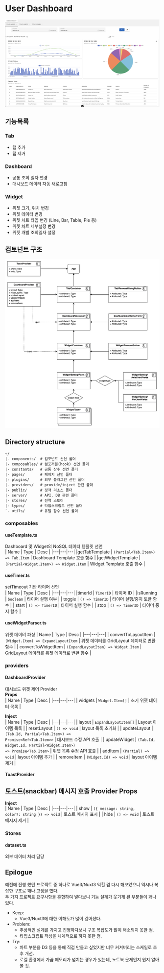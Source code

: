 # User Dashboard
![Alt text](image-1.png)

## 기능목록
### Tab
- 탭 추가
- 탭 제거

### Dashboard
- 공통 조회 일자 변경
- 대시보드 데이터 자동 새로고침

### Widget
- 위젯 크기, 위치 변경
- 위젯 데이터 변경
- 위젯 차트 타입 변경 (Line, Bar, Table, Pie 등)
- 위젯 차트 세부설정 변경
- 위젯 개별 조회일자 설정

## 컴토넌트 구조
![component structure](image.png)


## Directory structure
```
~/
|- components/  # 컴포넌트 선언 폴더
|- composables/ # 컴포저블(hook) 선언 폴더
|- constants/   # 공통 상수 선언 폴더
|- pages/       # 페이지 선언 폴더
|- plugins/     # 외부 플러그인 선언 폴더
|- providers/   # provide/inject 관련 폴더
|- public/      # 정적 리소스 폴더
|- server/      # API, DB 관련 폴더
|- stores/      # 전역 스토어
|- types/       # 타입스크립트 선언 폴더
`- utils/       # 유틸 함수 선언 폴더
```

### composables
#### useTemplate.ts
Dashboard 및 Widget의 NoSQL 데이터 템플릿 선언  
| Name | Type | Desc |
|---|---|---|
|getTabTemplate | <code>(Partial<Tab.Item>) => Tab.Item</code> | Dashboard Template 호출 함수 |
|getWidgetTemplate | <code>(Partial<Widget.Item>) => Widget.Item</code> | Widget Template 호출 함수 | 

#### useTimer.ts
setTimeout 기반 타이머 선언  
| Name | Type | Desc |
|---|---|---|
|timerId | <code>TimerID</code> | 타이머 ID | 
|isRunning | <code>boolean</code> | 타이머 실행 여부 |
| toggle | <code>() => TimerID</code> | 타이머 실행/중지 토글 함수 |
| start | <code>() => TimerID</code> | 타이머 실행 함수 |
| stop | <code>() => TimerID</code> | 타이머 중지 함수 |

####  useWidgetParser.ts
위젯 데이텨 파싱
| Name | Type | Desc |
|---|---|---|
| convertToLayoutItem | <code>(Widget.Item) => ExpandLayoutItem</code> | 위젯 데이터를 GridLayout 데이터로 변환 함수 |
| convertToWidgetItem | <code>(ExpandLayoutItem) => Widget.Item</code> | GridLayout 데이터를 위젯 데이터로 변환 함수 |


### providers
#### DashboardProvider
대시보드 위젯 제어 Provider  
**Props**  
| Name | Type | Desc |
|---|---|---|
| widgets | <code>Widget.Item[]</code> | 초기 위젯 데이터 목록 |

**Inject**  
| Name | Type | Desc |
|---|---|---|
| layout | <code>ExpandLayoutItem[]</code> | Layout 아이템 목록 |
| resetLayout | <code>() => void</code> | layout 목록 초기화 |
| updateLayout | <code>(Tab.Id, Partial<Tab.Item>) => Promise<Ref<Tab.Item>></code> | 대시보드 수정 API 호출 |
| updateWidget | <code>(Tab.Id, Widget.Id, Partial<Widget.Item>) => Promise<Tab.Item></code> | 위젯 목록 수정 API 호출 |
| addItem | <code>(Partial<ExpandLayoutItem>) => void</code> | layout 아이템 추가 |
| removeItem | <code>(Widget.Id) => void</code> | layout 아이템 제거 |

#### ToastProvider
토스트(snackbar) 메시지 호출 Provider
**Props**
-  
**Inject**  
| Name | Type | Desc |
|---|---|---|
| show | <code>({ message: string, color?: string }) => void</code> | 토스트 메시지 표시 |
| hide | <code>() => void</code> | 토스트 메시지 제거 |


### Stores
#### dataset.ts
외부 데이터 처리 담당

## Epilogue
예전에 진행 했던 프로젝트 중 하나로 Vue3/Nuxt3 익힐 겸 다시 해보았으니 역시나 복잡한 구조로 꽤나 고생을 했다.  
두 가지 프로젝트 요구사항을 혼합하여 넣다보니 기능 설계가 웃기게 된 부분들이 꽤나 있다.  
- Keep: 
  - Vue3/Nuxt3에 대한 이해도가 많이 깊어졌다.
- Problem: 
  - 추상적인 설계를 가지고 진행하다보니 구조 복잡도가 많이 해소되지 못한 점.
  - 타입스크립트 작성을 체계적으로 하지 못한 점.
- Try:
  - 차트 부분을 D3 등을 통해 직접 만들고 싶었지만 너무 커져버리는 스케일로 추후 개선.
  - 로컬 환경에서 가끔 메모리가 넘치는 경우가 있는데, 노트북 문제인지 뭔지 알아 볼 것.
